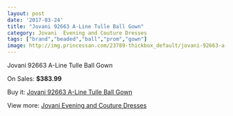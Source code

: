 ```yaml
---
layout: post
date: '2017-03-24'
title: "Jovani 92663 A-Line Tulle Ball Gown"
category: Jovani  Evening and Couture Dresses
tags: ["brand","beaded","ball","prom","gown"]
image: http://img.princessan.com/23789-thickbox_default/jovani-92663-a-line-tulle-ball-gown.jpg
---
```

Jovani 92663 A-Line Tulle Ball Gown

On Sales: **$383.99**
<a href="https://www.princessan.com/en/10867-jovani-92663-a-line-tulle-ball-gown.html"><amp-img layout="responsive" width="600" height="600" src="//img.princessan.com/23789-thickbox_default/jovani-92663-a-line-tulle-ball-gown.jpg" alt="Jovani 92663 A-Line Tulle Ball Gown 0" /></a>

Buy it: [Jovani 92663 A-Line Tulle Ball Gown](https://www.princessan.com/en/10867-jovani-92663-a-line-tulle-ball-gown.html "Jovani 92663 A-Line Tulle Ball Gown")

View more: [Jovani  Evening and Couture Dresses](https://www.princessan.com/en/83- "Jovani  Evening and Couture Dresses")